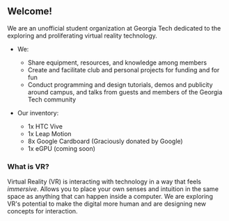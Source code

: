 ## Welcome!

We are an unofficial student organization at Georgia Tech dedicated to the exploring and proliferating virtual reality technology.

* We:
    * Share equipment, resources, and knowledge among members
    * Create and facilitate club and personal projects for funding and for fun
    * Conduct programming and design tutorials, demos and publicity around campus, and talks from guests and members of the Georgia Tech community

* Our inventory:
	* 1x HTC Vive
    * 1x Leap Motion
    * 8x Google Cardboard (Graciously donated by Google)
	* 1x eGPU (coming soon)
	
### What is VR?

Virtual Reality (VR) is interacting with technology in a way that feels _immersive_.  Allows you to place your own senses and intuition in the same space as anything that can happen inside a computer.  We are exploring VR's potential to make the digital more human and are designing new concepts for interaction.
